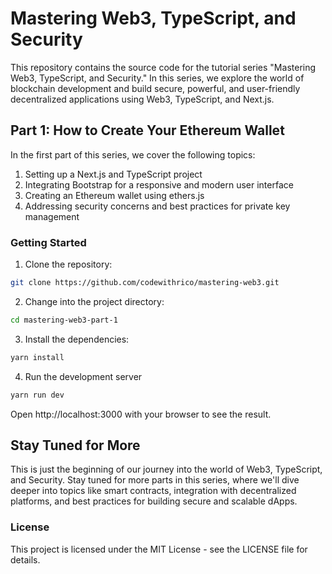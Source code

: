 
# Mastering Web3, TypeScript, and Security

This repository contains the source code for the tutorial series "Mastering Web3, TypeScript, and Security." In this series, we explore the world of blockchain development and build secure, powerful, and user-friendly decentralized applications using Web3, TypeScript, and Next.js.

## Part 1: How to Create Your Ethereum Wallet

In the first part of this series, we cover the following topics:

1. Setting up a Next.js and TypeScript project
2. Integrating Bootstrap for a responsive and modern user interface
3. Creating an Ethereum wallet using ethers.js
4. Addressing security concerns and best practices for private key management

### Getting Started
1. Clone the repository:

```bash
git clone https://github.com/codewithrico/mastering-web3.git
```

2. Change into the project directory:
```bash
cd mastering-web3-part-1
```
3. Install the dependencies:
```bash
yarn install
```

4. Run the development server
````bash
yarn run dev
````

Open http://localhost:3000 with your browser to see the result.

## Stay Tuned for More

This is just the beginning of our journey into the world of Web3, TypeScript, and Security. Stay tuned for more parts in this series, where we'll dive deeper into topics like smart contracts, integration with decentralized platforms, and best practices for building secure and scalable dApps.

### License

This project is licensed under the MIT License - see the LICENSE file for details.
